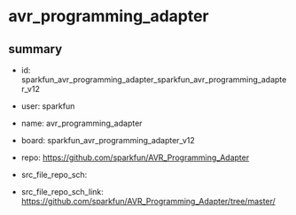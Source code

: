 # avr_programming_adapter
 
## summary 
* id: sparkfun_avr_programming_adapter_sparkfun_avr_programming_adapter_v12
* user: sparkfun
* name: avr_programming_adapter
* board: sparkfun_avr_programming_adapter_v12
* repo: https://github.com/sparkfun/AVR_Programming_Adapter



* src_file_repo_sch: 
* src_file_repo_sch_link: https://github.com/sparkfun/AVR_Programming_Adapter/tree/master/







